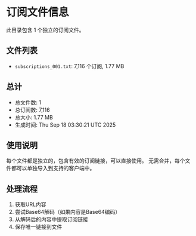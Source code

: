 # 订阅文件信息

此目录包含 1 个独立的订阅文件。

## 文件列表

- `subscriptions_001.txt`: 7,116 个订阅, 1.77 MB

## 总计
- 总文件数: 1
- 总订阅数: 7,116
- 总大小: 1.77 MB
- 生成时间: Thu Sep 18 03:30:21 UTC 2025

## 使用说明
每个文件都是独立的，包含有效的订阅链接，可以直接使用。
无需合并，每个文件都可以单独导入到支持的客户端中。

## 处理流程
1. 获取URL内容
2. 尝试Base64解码（如果内容是Base64编码）
3. 从解码后的内容中提取订阅链接
4. 保存唯一链接到文件
